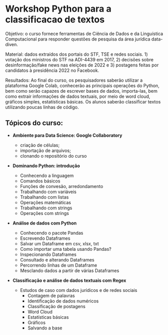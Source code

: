 # Workshop Python para a classificacao de textos

Objetivo: o curso fornece ferramentas de Ciência de Dados e da Linguística Computacional para responder questões de pesquisa da área jurídica data-diven. 

Material: dados extraídos dos portais do STF, TSE e redes sociais. 1) votação dos ministros do STF na ADI-4439 em 2017, 2) decisões sobre desinformação/fake news nas eleições de 2022 e 3) postagens feitas por candidatos à presidência 2022 no Facebook. 

Resultados: Ao final do curso, os pesquisadores saberão utilizar a plataforma Google Colab, conhecerão as principais operações do Python, bem como serão capazes de escrever bases de dados, importa-las, bem como extrair informações de dados textuais, por meio de word cloud, gráficos simples, estatísticas básicas. Os alunos saberão classificar textos utilizando poucas linhas de código.

## Tópicos do curso:

* <b>Ambiente para Data Science: Google Collaboratory</b>
    * criação de células;
    * importação de arquivos;
    * clonando o repositório do curso

* <b>Dominando Python: introdução</b>
    * Conhecendo a linguagem 
    * Comandos básicos
    * Funções de convesão, arredondamento
    * Trabalhando com variáveis
    * Trabalhando com listas
    * Operações matemáticas
    * Trabalhando com strings
    * Operações com strings

* <b>Análise de dados com Python</b>
    * Conhecendo o pacote Pandas
    * Escrevendo Dataframes
    * Salvar um Dataframe em csv, xlsx, txt
    * Como importar uma tabela usando Pandas?
    * Inspecionando Dataframes
    * Consultado e alterando Dataframes
    * Percorrendo linhas de um Dataframe
    * Mesclando dados a partir de várias Dataframes

* <b>Classificação e análise de dados textuais com Regex</b>
    * Estudos de caso com dados jurídicos e de redes sociais
        * Contagem de palavras
        * Identificação de dados numéricos
        * Classificação de postagens
        * Word Cloud
        * Estatísticas básicas
        * Gráficos
        * Salvando a base
        








